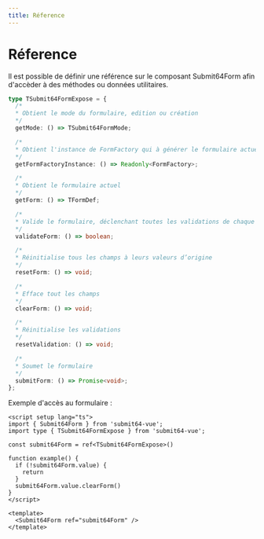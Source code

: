 ```yaml
---
title: Réference
---
```


# Réference

Il est possible de définir une référence sur le composant Submit64Form afin d'accèder à des méthodes ou données utilitaires.

```typescript
type TSubmit64FormExpose = {
  /*
  * Obtient le mode du formulaire, edition ou création
  */ 
  getMode: () => TSubmit64FormMode; 

  /*
  * Obtient l'instance de FormFactory qui à générer le formulaire actuel
  */
  getFormFactoryInstance: () => Readonly<FormFactory>;

  /*
  * Obtient le formulaire actuel
  */
  getForm: () => TFormDef;

  /*
  * Valide le formulaire, déclenchant toutes les validations de chaque champ
  */
  validateForm: () => boolean;

  /*
  * Réinitialise tous les champs à leurs valeurs d’origine
  */
  resetForm: () => void;

  /*
  * Efface tout les champs
  */
  clearForm: () => void;

  /*
  * Réinitialise les validations
  */
  resetValidation: () => void;

  /*
  * Soumet le formulaire
  */
  submitForm: () => Promise<void>;
};
```

Exemple d'accès au formulaire :  

```vue
<script setup lang="ts">
import { Submit64Form } from 'submit64-vue';
import type { TSubmit64FormExpose } from 'submit64-vue';

const submit64Form = ref<TSubmit64FormExpose>()

function example() {
  if (!submit64Form.value) {
    return
  }
  submit64Form.value.clearForm()
}
</script>

<template>
  <Submit64Form ref="submit64Form" />
</template>
```

